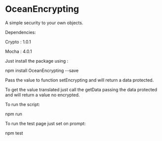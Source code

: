 # OceanEncrypting
A simple security to your own objects.

Dependencies:

Crypto : 1.0.1

Mocha : 4.0.1

Just install the package using :

npm install OceanEncrypting --save

Pass the value to function setEncrypting and will return a data protected.

To get the value translated just call the getData passing the data protected and will return a value no encrypted.

To run the script:

npm run

To run the test page just set on prompt:

npm test
